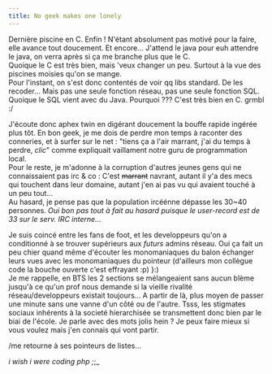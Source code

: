 ```yaml
---
title: No geek makes one lonely
---
```


Dernière piscine en C. Enfin ! N'étant absolument pas motivé pour la faire,
elle avance tout doucement. Et encore... J'attend le java pour euh attendre le
java, on verra après si ça me branche plus que le C.  
Quoique le C est très bien, mais 'veux changer un peu. Surtout à la vue des
piscines moisies qu'on se mange.  
Pour l'instant, on s'est donc contentés de voir qq libs standard. De les
recoder... Mais pas une seule fonction réseau, pas une seule fonction SQL.
Quoique le SQL vient avec du Java. Pourquoi ??? C'est très bien en C. grmbl :/

J'écoute donc aphex twin en digérant doucement la bouffe rapide ingérée plus
tôt. En bon geek, je me dois de perdre mon temps à raconter des conneries, et
à surfer sur le net : "tiens ça a l'air marrant, j'ai du temps à perdre,
*clic*" comme expliquait vaillament notre guru de programmation local.  
Pour le reste, je m'adonne à la corruption d'autres jeunes gens qui ne
connaissaient pas irc & co : C'est <s>marrant</s> navrant, autant il y'a des
mecs qui touchent dans leur domaine, autant j'en ai pas vu qui avaient touché
à un peu tout...  
Au hasard, je pense pas que la population ircéénne dépasse les 30~40
personnes. _Oui bon pas tout à fait au hasard puisque le user-record est de 33
sur le serv. IRC interne..._

Je suis coincé entre les fans de foot, et les developpeurs qu'on a conditionné
à se trouver supérieurs aux _futurs_ admins réseau. Oui ça fait un peu chier
quand même d'écouter les monomaniaques du balon échanger leurs vues avec les
monomaniaques du pointeur (d'ailleurs mon collègue code la bouche ouverte
c'est effrayant :p) }:)  
Je me rappelle, en BTS les 2 sections se mélangeaient sans aucun blème jusqu'à
ce qu'un prof nous demande si la vieille rivalité réseau/developpeurs existait
toujours... A partir de là, plus moyen de passer une minute sans une vanne
d'un côté ou de l'autre. Tsss, les stigmates sociaux inhérents à la societé
hierarchisée se transmettent donc bien par le biai de l'école. Je parle avec
des mots jolis hein ? Je peux faire mieux si vous voulez mais j'en connais qui
vont partir.

/me retourne à ses pointeurs de listes...

_i wish i were coding php ;_;_

